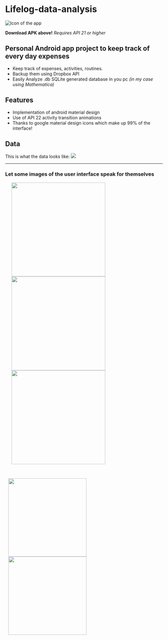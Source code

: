 # Lifelog-data-analysis
![Icon of the app](http://juanjoneri.com/img/Lifelog/lifelog_ic_launcher.png)

**Download APK above!**
*Requires API 21 or higher*

## Personal Android app project to keep track of every day expenses
 - Keep track of expenses, activities, routines.
 - Backup them using Dropbox API
 - Easily Analyze .db SQLite generated database in you pc *(in my case using Mathematica)*

## Features
 - Implementation of android material design
 - Use of API 22 activity transition animations
 - Thanks to google material design icons which make up 99% of the interface!

## Data
This is what the data looks like:
<img src="http://juanjoneri.com/img/Lifelog/Data.PNG"/>
<hr>

### Let some images of the user interface speak for themselves
<img src="http://juanjoneri.com/img/Lifelog/Screen_Main Activity.png" hspace="20" width="300"/>
<img src="http://juanjoneri.com/img/Lifelog/backup.png" hspace="20" width="300"/>
<img src="http://juanjoneri.com/img/Lifelog/price.png" hspace="20" width="300"/> 
<p><br></p>
<img src="http://juanjoneri.com/img/Lifelog/Screen_Details Activity.png" hspace="10" width="250"/> 
<img src="http://juanjoneri.com/img/Lifelog/custom.png" hspace="10" width="250"/>
